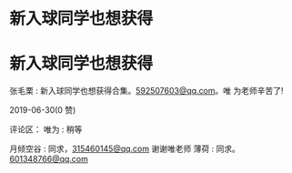 # 新入球同学也想获得

# 新入球同学也想获得

张毛栗 : 新入球同学也想获得合集。592507603@qq.com。唯 为老师辛苦了!

2019-06-30(0 赞)

评论区： 唯为 : 稍等

月倾空谷 : 同求，315460145@qq.com 谢谢唯老师 薄荷 : 同求。601348766@qq.com